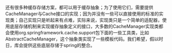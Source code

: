 还有很多种缓存存储方案，都可以用于缓存抽象；为了使用它们，需要提供CacheManager与Cache接口的实现；因为并没有一些可以直接使用的标准的实现类；自己实现只是听起来有点难，实际来说，实现类只是一个简单的适配器，使用底层存储机制来实现缓存抽象定义的接口，大多数的CacheManager实现类都会使用org.springframework.cache.support包下面的一些工具类，比如AbstractCacheManager，这个抽象类实现了一些模板代码。我们希望，假以时日，库会提供这些底层存储于spring的整合。